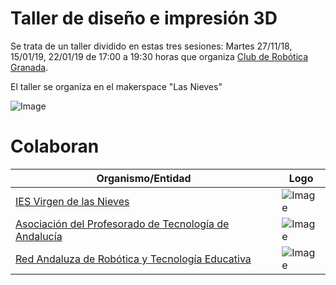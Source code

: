# **Taller de diseño e impresión 3D**

Se trata de un taller dividido en estas tres sesiones: Martes 27/11/18, 15/01/19, 22/01/19 de 17:00 a 19:30 horas que organiza [Club de Robótica Granada](http://clubroboticagranada.es/).  

El taller se organiza en el makerspace "Las Nieves"  

![Image][1] 

 [1]: https://github.com/fgcoca/Chats/blob/master/27-11-18-Materiales-Taller-3D/images/makerspace.png
 
# **Colaboran**
Organismo/Entidad | Logo
-- | --
[IES Virgen de las Nieves](http://www.virgendelasnieves.es/) |  ![Image][2]
[Asociación del Profesorado de Tecnología de Andalucía](https://aptandalucia.wordpress.com/) |  ![Image][3]
[Red Andaluza de Robótica y Tecnología Educativa](http://roboticaytecnologia.org/) |  ![Image][4]

 [2]: https://github.com/fgcoca/Chats/blob/master/27-11-18-Materiales-Taller-3D/images/IES.jpg

 [3]: https://github.com/fgcoca/Chats/blob/master/27-11-18-Materiales-Taller-3D/images/APTA.png
 
 [4]: https://github.com/fgcoca/Chats/blob/master/27-11-18-Materiales-Taller-3D/images/RedAndProf.png


